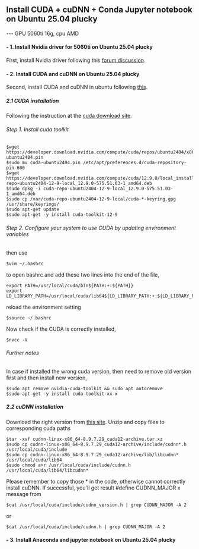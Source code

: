 ## Install CUDA + cuDNN + Conda Jupyter notebook on Ubuntu 25.04 plucky

--- GPU 5060ti 16g, cpu AMD

#### - 1. Install Nvidia driver for 5060ti on Ubuntu 25.04 plucky
First, install Nvidia driver following this [forum discussion](https://forums.developer.nvidia.com/t/we-would-like-to-know-when-the-nvidia-drivers-for-5060ti-on-ubuntu-will-be-released/331207/2).

#### - 2. Install CUDA and cuDNN on Ubuntu 25.04 plucky
Second, install CUDA and cuDNN in ubuntu following [this](https://zhuanlan.zhihu.com/p/691711768).
##### 2.1 CUDA installation
Following the instruction at the [cuda download site](https://developer.nvidia.com/cuda-downloads?target_os=Linux&target_arch=x86_64&Distribution=Ubuntu).
###### Step 1. Install cuda toolkit
```
$wget https://developer.download.nvidia.com/compute/cuda/repos/ubuntu2404/x86_64/cuda-ubuntu2404.pin
$sudo mv cuda-ubuntu2404.pin /etc/apt/preferences.d/cuda-repository-pin-600
$wget https://developer.download.nvidia.com/compute/cuda/12.9.0/local_installers/cuda-repo-ubuntu2404-12-9-local_12.9.0-575.51.03-1_amd64.deb
$sudo dpkg -i cuda-repo-ubuntu2404-12-9-local_12.9.0-575.51.03-1_amd64.deb
$sudo cp /var/cuda-repo-ubuntu2404-12-9-local/cuda-*-keyring.gpg /usr/share/keyrings/
$sudo apt-get update
$sudo apt-get -y install cuda-toolkit-12-9
```
###### Step 2. Configure your system to use CUDA by updating environment variables
then use 
```
$vim ~/.bashrc
```
to open bashrc and add these two lines into the end of the file,
```
export PATH=/usr/local/cuda/bin${PATH:+:${PATH}}
export LD_LIBRARY_PATH=/usr/local/cuda/lib64${LD_LIBRARY_PATH:+:${LD_LIBRARY_PATH}}
```
reload the environment setting
```
$source ~/.bashrc
```
Now check if the CUDA is correctly installed,
```
$nvcc -V
```
###### Further notes

In case if installed the wrong cuda version, then need to remove old version first and then install new version,
```
$sudo apt remove nvidia-cuda-toolkit && sudo apt autoremove
$sudo apt-get -y install cuda-toolkit-xx-x
```

##### 2.2 cuDNN installation
Download the right version from [this site](https://developer.nvidia.com/rdp/cudnn-archive). Unzip and copy files to corresponding cuda paths
```
$tar -xvf cudnn-linux-x86_64-8.9.7.29_cuda12-archive.tar.xz 
$sudo cp cudnn-linux-x86_64-8.9.7.29_cuda12-archive/include/cudnn*.h    /usr/local/cuda/include
$sudo cp cudnn-linux-x86_64-8.9.7.29_cuda12-archive/lib/libcudnn*    /usr/local/cuda/lib64
$sudo chmod a+r /usr/local/cuda/include/cudnn.h   /usr/local/cuda/lib64/libcudnn*
```
Please remember to copy those * in the code, otherwise cannot correctly install cuDNN. If successful, you'll get result #define CUDNN_MAJOR x message from 
```
$cat /usr/local/cuda/include/cudnn_version.h | grep CUDNN_MAJOR -A 2
```
or 
```
$cat /usr/local/cuda/include/cudnn.h | grep CUDNN_MAJOR -A 2
```

#### - 3. Install Anaconda and jupyter notebook on Ubuntu 25.04 plucky
